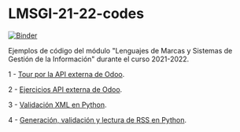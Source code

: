 # LMSGI-21-22-codes

[![Binder](https://mybinder.org/badge_logo.svg)](https://mybinder.org/v2/gh/IES-Rafael-Alberti/LMSGI-21-22-codes/HEAD)

Ejemplos de código del módulo "Lenguajes de Marcas y Sistemas de Gestión de la Información" durante el curso 2021-2022.

1 - [Tour por la API externa de Odoo](https://mybinder.org/v2/gh/IES-Rafael-Alberti/LMSGI-21-22-codes/49e4302ab3c563a5709626c0227fb4c0b0b5a1b2?urlpath=lab%2Ftree%2Fapi-odoo%2FTour_por_la_API_externa_de_Odoo.ipynb).

2 - [Ejercicios API externa de Odoo](https://mybinder.org/v2/gh/IES-Rafael-Alberti/LMSGI-21-22-codes/HEAD?labpath=%2Fapi-odoo%2FEjercicios_API_externa_de_Odoo.ipynb).

3 - [Validación XML en Python](https://mybinder.org/v2/gh/IES-Rafael-Alberti/LMSGI-21-22-codes/HEAD?labpath=xml%2Fvalidacion%2FValidaci%C3%B3n_XML_en_Python.ipynb).

4 - [Generación, validación y lectura de RSS en Python](https://mybinder.org/v2/gh/IES-Rafael-Alberti/LMSGI-21-22-codes/HEAD?labpath=%2Fxml%2Frss%2Fgeneracion_validacion_y_lectura_de_rss_con_python.ipynb).
